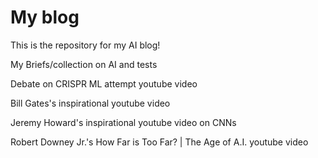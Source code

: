 # My blog

This is the repository for my AI blog! 

My Briefs/collection on AI and tests

Debate on CRISPR ML attempt youtube video

Bill Gates's inspirational youtube video

Jeremy Howard's inspirational youtube video on CNNs

Robert Downey Jr.'s How Far is Too Far? | The Age of A.I. youtube video

